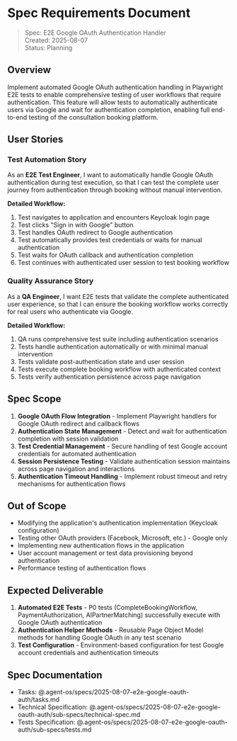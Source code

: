 # Spec Requirements Document

> Spec: E2E Google OAuth Authentication Handler  
> Created: 2025-08-07  
> Status: Planning

## Overview

Implement automated Google OAuth authentication handling in Playwright E2E tests to enable comprehensive testing of user workflows that require authentication. This feature will allow tests to automatically authenticate users via Google and wait for authentication completion, enabling full end-to-end testing of the consultation booking platform.

## User Stories

### Test Automation Story

As an **E2E Test Engineer**, I want to automatically handle Google OAuth authentication during test execution, so that I can test the complete user journey from authentication through booking without manual intervention.

**Detailed Workflow:**
1. Test navigates to application and encounters Keycloak login page
2. Test clicks "Sign in with Google" button
3. Test handles OAuth redirect to Google authentication
4. Test automatically provides test credentials or waits for manual authentication
5. Test waits for OAuth callback and authentication completion
6. Test continues with authenticated user session to test booking workflow

### Quality Assurance Story

As a **QA Engineer**, I want E2E tests that validate the complete authenticated user experience, so that I can ensure the booking workflow works correctly for real users who authenticate via Google.

**Detailed Workflow:**
1. QA runs comprehensive test suite including authentication scenarios
2. Tests handle authentication automatically or with minimal manual intervention
3. Tests validate post-authentication state and user session
4. Tests execute complete booking workflow with authenticated context
5. Tests verify authentication persistence across page navigation

## Spec Scope

1. **Google OAuth Flow Integration** - Implement Playwright handlers for Google OAuth redirect and callback flows
2. **Authentication State Management** - Detect and wait for authentication completion with session validation
3. **Test Credential Management** - Secure handling of test Google account credentials for automated authentication
4. **Session Persistence Testing** - Validate authentication session maintains across page navigation and interactions
5. **Authentication Timeout Handling** - Implement robust timeout and retry mechanisms for authentication flows

## Out of Scope

- Modifying the application's authentication implementation (Keycloak configuration)
- Testing other OAuth providers (Facebook, Microsoft, etc.) - Google only
- Implementing new authentication flows in the application
- User account management or test data provisioning beyond authentication
- Performance testing of authentication flows

## Expected Deliverable

1. **Automated E2E Tests** - P0 tests (CompleteBookingWorkflow, PaymentAuthorization, AIPartnerMatching) successfully execute with Google OAuth authentication
2. **Authentication Helper Methods** - Reusable Page Object Model methods for handling Google OAuth in any test scenario
3. **Test Configuration** - Environment-based configuration for test Google account credentials and authentication timeouts

## Spec Documentation

- Tasks: @.agent-os/specs/2025-08-07-e2e-google-oauth-auth/tasks.md
- Technical Specification: @.agent-os/specs/2025-08-07-e2e-google-oauth-auth/sub-specs/technical-spec.md
- Tests Specification: @.agent-os/specs/2025-08-07-e2e-google-oauth-auth/sub-specs/tests.md
